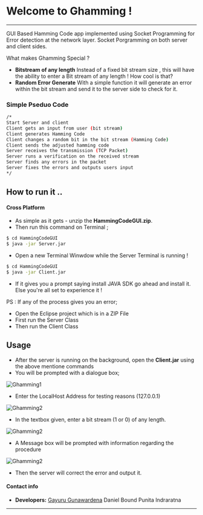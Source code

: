 # Welcome to Ghamming !
-------------------

GUI Based Hamming Code app implemented using Socket Programming for Error detection at the network layer. Socket Porgramming on both server and client sides.

What makes Ghamming Special ?

* **Bitstream of any length** Instead of a fixed bit stream size , this will have the ability
to enter a Bit stream of any length ! How cool is that?
* **Random Error Generate** With a simple function it will generate an error within the bit stream
and send it to the server side to check for it.
### Simple Pseduo Code

```sh
/*
Start Server and client
Client gets an input from user (bit stream)
Client generates Hamming Code
Client changes a random bit in the bit stream (Hamming Code)
Client sends the adjusted hamming code
Server receives the transmission (TCP Packet)
Server runs a verification on the received stream
Server finds any errors in the packet
Server fixes the errors and outputs users input
*/
```

## How to run it ..
#### Cross Platform
* As simple as it gets - unzip the **HammingCodeGUI.zip**. 
* Then run this command on Terminal ;

 ```sh
$ cd HammingCodeGUI
$ java -jar Server.jar
```

* Open a new Terminal Winwdow while the Server Terminal is running !
 ```sh
$ cd HammingCodeGUI
$ java -jar Client.jar
```
* If it gives you a prompt saying install JAVA SDK go ahead and install it. Else you're all set to experience it !

PS : If any of the process gives you an error;
* Open the Eclipse project which is in a ZIP File
* First run the Server Class 
* Then run the Client Class

## Usage

* After the server is running on the background, open the **Client.jar** using the above mentione commands
* You will be prompted with a dialogue box;

![Ghamming1](https://imgur.com/qQl75jB.png)

* Enter the LocalHost Address for testing reasons (127.0.0.1)

![Ghamming2](https://imgur.com/a6uiFG5.png)

* In the textbox given, enter a bit stream (1 or 0) of any length.

![Ghamming2](https://imgur.com/yMNOsmh.png)

* A Message box will be prompted with information regarding the procedure

![Ghamming2](https://imgur.com/RpC7GK5.png)

* Then the server will correct the error and output it.


#### Contact info

* **Developers:** [Gayuru Gunawardena](www.gayurug.com)
                Daniel Bound
                Punita Indraratna


---

